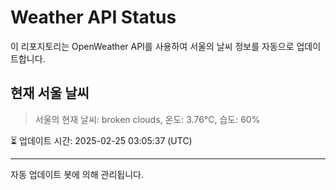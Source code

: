 
# Weather API Status

이 리포지토리는 OpenWeather API를 사용하여 서울의 날씨 정보를 자동으로 업데이트합니다.

## 현재 서울 날씨
> 서울의 현재 날씨: broken clouds, 온도: 3.76°C, 습도: 60%

⏳ 업데이트 시간: 2025-02-25 03:05:37 (UTC)

---
자동 업데이트 봇에 의해 관리됩니다.

